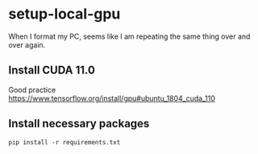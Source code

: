 # setup-local-gpu
When I format my PC, seems like I am repeating the same thing over and over again.

## Install CUDA 11.0
Good practice https://www.tensorflow.org/install/gpu#ubuntu_1804_cuda_110

## Install necessary packages
```
pip install -r requirements.txt
```



